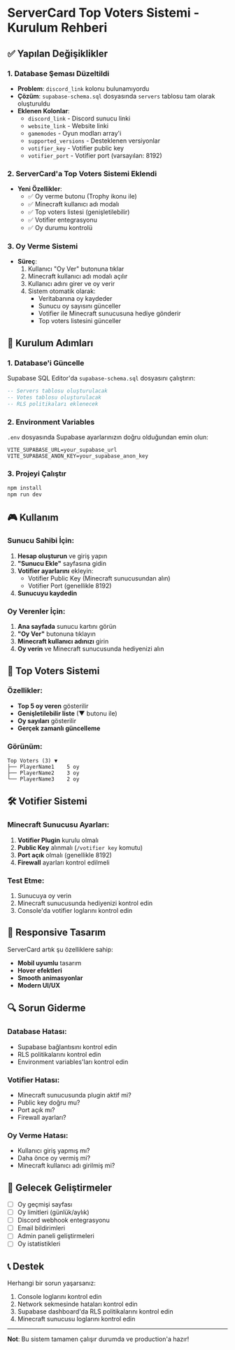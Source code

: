 # ServerCard Top Voters Sistemi - Kurulum Rehberi

## ✅ Yapılan Değişiklikler

### 1. Database Şeması Düzeltildi
- **Problem**: `discord_link` kolonu bulunamıyordu
- **Çözüm**: `supabase-schema.sql` dosyasında `servers` tablosu tam olarak oluşturuldu
- **Eklenen Kolonlar**:
  - `discord_link` - Discord sunucu linki
  - `website_link` - Website linki
  - `gamemodes` - Oyun modları array'i
  - `supported_versions` - Desteklenen versiyonlar
  - `votifier_key` - Votifier public key
  - `votifier_port` - Votifier port (varsayılan: 8192)

### 2. ServerCard'a Top Voters Sistemi Eklendi
- **Yeni Özellikler**:
  - ✅ Oy verme butonu (Trophy ikonu ile)
  - ✅ Minecraft kullanıcı adı modalı
  - ✅ Top voters listesi (genişletilebilir)
  - ✅ Votifier entegrasyonu
  - ✅ Oy durumu kontrolü

### 3. Oy Verme Sistemi
- **Süreç**:
  1. Kullanıcı "Oy Ver" butonuna tıklar
  2. Minecraft kullanıcı adı modalı açılır
  3. Kullanıcı adını girer ve oy verir
  4. Sistem otomatik olarak:
     - Veritabanına oy kaydeder
     - Sunucu oy sayısını günceller
     - Votifier ile Minecraft sunucusuna hediye gönderir
     - Top voters listesini günceller

## 🚀 Kurulum Adımları

### 1. Database'i Güncelle
Supabase SQL Editor'da `supabase-schema.sql` dosyasını çalıştırın:

```sql
-- Servers tablosu oluşturulacak
-- Votes tablosu oluşturulacak
-- RLS politikaları eklenecek
```

### 2. Environment Variables
`.env` dosyasında Supabase ayarlarınızın doğru olduğundan emin olun:

```env
VITE_SUPABASE_URL=your_supabase_url
VITE_SUPABASE_ANON_KEY=your_supabase_anon_key
```

### 3. Projeyi Çalıştır
```bash
npm install
npm run dev
```

## 🎮 Kullanım

### Sunucu Sahibi İçin:
1. **Hesap oluşturun** ve giriş yapın
2. **"Sunucu Ekle"** sayfasına gidin
3. **Votifier ayarlarını** ekleyin:
   - Votifier Public Key (Minecraft sunucusundan alın)
   - Votifier Port (genellikle 8192)
4. **Sunucuyu kaydedin**

### Oy Verenler İçin:
1. **Ana sayfada** sunucu kartını görün
2. **"Oy Ver"** butonuna tıklayın
3. **Minecraft kullanıcı adınızı** girin
4. **Oy verin** ve Minecraft sunucusunda hediyenizi alın

## 🔧 Top Voters Sistemi

### Özellikler:
- **Top 5 oy veren** gösterilir
- **Genişletilebilir liste** (▼ butonu ile)
- **Oy sayıları** gösterilir
- **Gerçek zamanlı güncelleme**

### Görünüm:
```
Top Voters (3) ▼
├── PlayerName1    5 oy
├── PlayerName2    3 oy
└── PlayerName3    2 oy
```

## 🛠️ Votifier Sistemi

### Minecraft Sunucusu Ayarları:
1. **Votifier Plugin** kurulu olmalı
2. **Public Key** alınmalı (`/votifier key` komutu)
3. **Port açık** olmalı (genellikle 8192)
4. **Firewall** ayarları kontrol edilmeli

### Test Etme:
1. Sunucuya oy verin
2. Minecraft sunucusunda hediyenizi kontrol edin
3. Console'da votifier loglarını kontrol edin

## 📱 Responsive Tasarım

ServerCard artık şu özelliklere sahip:
- **Mobil uyumlu** tasarım
- **Hover efektleri**
- **Smooth animasyonlar**
- **Modern UI/UX**

## 🔍 Sorun Giderme

### Database Hatası:
- Supabase bağlantısını kontrol edin
- RLS politikalarını kontrol edin
- Environment variables'ları kontrol edin

### Votifier Hatası:
- Minecraft sunucusunda plugin aktif mi?
- Public key doğru mu?
- Port açık mı?
- Firewall ayarları?

### Oy Verme Hatası:
- Kullanıcı giriş yapmış mı?
- Daha önce oy vermiş mi?
- Minecraft kullanıcı adı girilmiş mi?

## 🎯 Gelecek Geliştirmeler

- [ ] Oy geçmişi sayfası
- [ ] Oy limitleri (günlük/aylık)
- [ ] Discord webhook entegrasyonu
- [ ] Email bildirimleri
- [ ] Admin paneli geliştirmeleri
- [ ] Oy istatistikleri

## 📞 Destek

Herhangi bir sorun yaşarsanız:
1. Console loglarını kontrol edin
2. Network sekmesinde hataları kontrol edin
3. Supabase dashboard'da RLS politikalarını kontrol edin
4. Minecraft sunucusu loglarını kontrol edin

---

**Not**: Bu sistem tamamen çalışır durumda ve production'a hazır!
